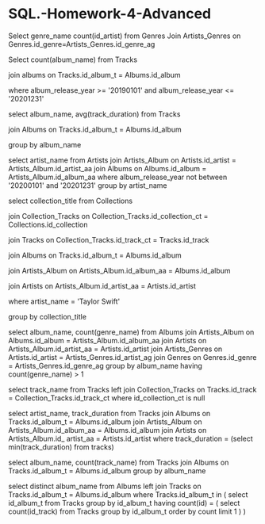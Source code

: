 # SQL.-Homework-4-Advanced

Select genre_name count(id_artist) from Genres 
Join Artists_Genres on Genres.id_genre=Artists_Genres.id_genre_ag



Select count(album_name) from Tracks

join albums on Tracks.id_album_t = Albums.id_album

where album_release_year >= '20190101' and album_release_year <= '20201231'


select album_name, avg(track_duration) from Tracks

join Albums on Tracks.id_album_t = Albums.id_album

group by album_name



select artist_name from Artists
join Artists_Album on Artists.id_artist = Artists_Album.id_artist_aa
join Albums on Albums.id_album = Artists_Album.id_album_aa
where album_release_year not between '20200101' and '20201231'
group by artist_name




select collection_title from Collections

join Collection_Tracks on Collection_Tracks.id_collection_ct = Collections.id_collection

join Tracks on Collection_Tracks.id_track_ct = Tracks.id_track

join Albums on Tracks.id_album_t = Albums.id_album

join Artists_Album on Artists_Album.id_album_aa = Albums.id_album

join Artists on Artists_Album.id_artist_aa =  Artists.id_artist

where artist_name = 'Taylor Swift'

group by collection_title





select album_name, count(genre_name) from Albums
join Artists_Album on Albums.id_album = Artists_Album.id_album_aa
join Artists on Artists_Album.id_artist_aa = Artists.id_artist
join Artists_Genres on Artists.id_artist = Artists_Genres.id_artist_ag
join Genres on Genres.id_genre = Artists_Genres.id_genre_ag
group by album_name
having count(genre_name) > 1




select track_name from Tracks
left join Collection_Tracks on Tracks.id_track = Collection_Tracks.id_track_ct
where id_collection_ct is null



select artist_name, track_duration from Tracks
join Albums on Tracks.id_album_t = Albums.id_album
join Artists_Album on Artists_Album.id_album_aa = Albums.id_album
join Artists on Artists_Album.id_ artist_aa = Artists.id_artist 
where track_duration = (select min(track_duration) from tracks)



select album_name, count(track_name) from Tracks
join Albums on Tracks.id_album_t = Albums.id_album
group by album_name




select distinct album_name from Albums
left join Tracks on Tracks.id_album_t = Albums.id_album
where Tracks.id_album_t in (
    select id_album_t from Tracks
    group by id_album_t
    having count(id) = (
         select count(id_track)
         from Tracks
         group by id_album_t
         order by count
         limit 1
)
)
